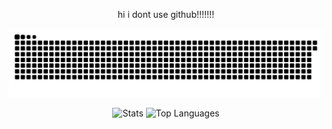 <p align="center">hi i dont use github!!!!!!!</p>

<p align="center">
  <img src="https://github.com/popbottoms/popbottoms/blob/output/github-contribution-grid-snake-dark.svg" alt="snake gif" />
</p>

<p align="center">
  <img src="https://github-readme-stats.vercel.app/api?username=popbottoms&show=reviews,discussions_started,discussions_answered,prs_merged,prs_merged_percentage&theme=material-palenight&hide_border=true" alt="Stats" />
  <img src="https://github-readme-stats.vercel.app/api/top-langs/?username=popbottoms&theme=material-palenight&hide_border=true&include_all_commits=false&count_private=false&layout=compact" alt="Top Languages" />
</p>
